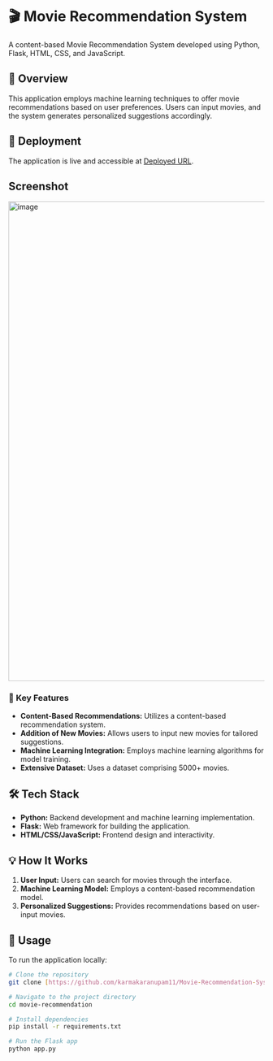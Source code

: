 # 🎬 Movie Recommendation System

A content-based Movie Recommendation System developed using Python, Flask, HTML, CSS, and JavaScript.

## 🌟 Overview

This application employs machine learning techniques to offer movie recommendations based on user preferences. Users can input movies, and the system generates personalized suggestions accordingly.

## 🚀 Deployment

The application is live and accessible at [Deployed URL](https://movie-recommendation-system-cjas.onrender.com/).

## Screenshot

<img width="944" alt="image" src="https://github.com/karmakaranupam11/Movie-Recommendation-System/assets/78259115/fe0628c8-0a77-43a5-893e-3dfb7461f9af">


### 🔑 Key Features

- **Content-Based Recommendations:** Utilizes a content-based recommendation system.
- **Addition of New Movies:** Allows users to input new movies for tailored suggestions.
- **Machine Learning Integration:** Employs machine learning algorithms for model training.
- **Extensive Dataset:** Uses a dataset comprising 5000+ movies.

## 🛠️ Tech Stack

- **Python:** Backend development and machine learning implementation.
- **Flask:** Web framework for building the application.
- **HTML/CSS/JavaScript:** Frontend design and interactivity.

## 💡 How It Works

1. **User Input:** Users can search for movies through the interface.
2. **Machine Learning Model:** Employs a content-based recommendation model.
3. **Personalized Suggestions:** Provides recommendations based on user-input movies.

## 📝 Usage

To run the application locally:

```bash
# Clone the repository
git clone [https://github.com/karmakaranupam11/Movie-Recommendation-System]

# Navigate to the project directory
cd movie-recommendation

# Install dependencies
pip install -r requirements.txt

# Run the Flask app
python app.py
